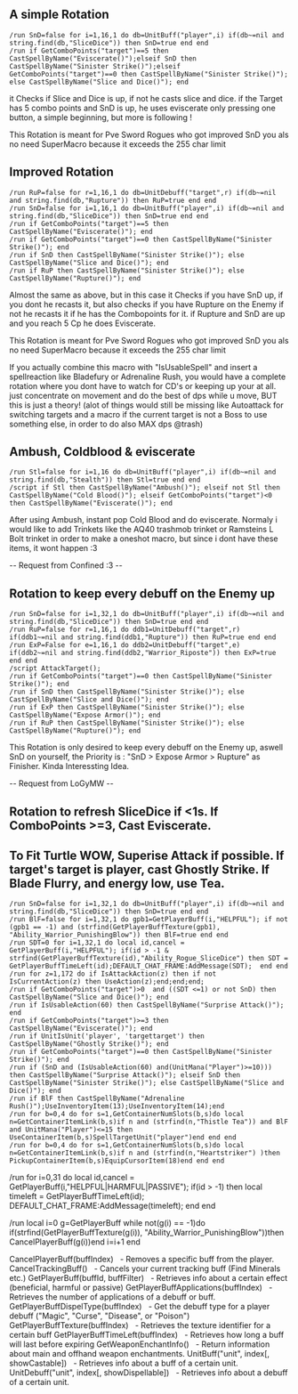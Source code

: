 ## A simple Rotation
```
/run SnD=false for i=1,16,1 do db=UnitBuff("player",i) if(db~=nil and string.find(db,"SliceDice")) then SnD=true end end
/run if GetComboPoints("target")==5 then CastSpellByName("Eviscerate()");elseif SnD then CastSpellByName("Sinister Strike()");elseif GetComboPoints("target")==0 then CastSpellByName("Sinister Strike()"); else CastSpellByName("Slice and Dice()"); end
```
it Checks if Slice and Dice is up, if not he casts slice and dice.
if the Target has 5 combo points and SnD is up, he uses eviscerate
only pressing one button, a simple beginning, but more is following !

This Rotation is meant for Pve Sword Rogues who got improved SnD
you als no need SuperMacro because it exceeds the 255 char limit


## Improved Rotation
```
/run RuP=false for r=1,16,1 do db=UnitDebuff("target",r) if(db~=nil and string.find(db,"Rupture")) then RuP=true end end
/run SnD=false for i=1,16,1 do db=UnitBuff("player",i) if(db~=nil and string.find(db,"SliceDice")) then SnD=true end end
/run if GetComboPoints("target")==5 then CastSpellByName("Eviscerate()"); end
/run if GetComboPoints("target")==0 then CastSpellByName("Sinister Strike()"); end
/run if SnD then CastSpellByName("Sinister Strike()"); else CastSpellByName("Slice and Dice()"); end
/run if RuP then CastSpellByName("Sinister Strike()"); else CastSpellByName("Rupture()"); end
```
Almost the same as above, but in this case it Checks if you have SnD up, if you dont he recasts it, but also checks if you have Rupture on the Enemy if not he recasts it if he has the Combopoints for it. if Rupture and SnD are up and you reach 5 Cp he does Eviscerate.

This Rotation is meant for Pve Sword Rogues who got improved SnD
you als no need SuperMacro because it exceeds the 255 char limit

If you actually combine this macro with "IsUsableSpell" and insert a spellreaction like Bladefury or Adrenaline Rush, you would have a complete rotation where you dont have to watch for CD's or keeping up your at all. just concentrate on movement and do the best of dps while u move, BUT this is just a theory! (alot of things would still be missing like Autoattack for switching targets and a macro if the current target is not a Boss to use something else, in order to do also MAX dps @trash)


## Ambush, Coldblood & eviscerate
```
/run Stl=false for i=1,16 do db=UnitBuff("player",i) if(db~=nil and string.find(db,"Stealth")) then Stl=true end end
/script if Stl then CastSpellByName("Ambush()"); elseif not Stl then CastSpellByName("Cold Blood()"); elseif GetComboPoints("target")<0 then CastSpellByName("Eviscerate()"); end
```
After using Ambush, instant pop Cold Blood and do eviscerate. Normaly i would like to add Trinkets like the AQ40 trashmob trinket or Ramsteins L Bolt trinket in order to make a oneshot macro, but since i dont have these items, it wont happen :3

-- Request from Confined :3 --


## Rotation to keep every debuff on the Enemy up
```
/run SnD=false for i=1,32,1 do db=UnitBuff("player",i) if(db~=nil and string.find(db,"SliceDice")) then SnD=true end end
/run RuP=false for r=1,16,1 do ddb1=UnitDebuff("target",r) if(ddb1~=nil and string.find(ddb1,"Rupture")) then RuP=true end end
/run ExP=False for e=1,16,1 do ddb2=UnitDebuff("target",e) if(ddb2~=nil and string.find(ddb2,"Warrior_Riposte")) then ExP=true end end
/script AttackTarget();
/run if GetComboPoints("target")==0 then CastSpellByName("Sinister Strike()"); end
/run if SnD then CastSpellByName("Sinister Strike()"); else CastSpellByName("Slice and Dice()"); end
/run if ExP then CastSpellByName("Sinister Strike()"); else CastSpellByName("Expose Armor()"); end
/run if RuP then CastSpellByName("Sinister Strike()"); else CastSpellByName("Rupture()"); end
```
This Rotation is only desired to keep every debuff on the Enemy up, aswell SnD on yourself, the Priority is : "SnD > Expose Armor > Rupture" as Finisher.
Kinda Interessting Idea.

-- Request from LoGyMW --


## Rotation to refresh SliceDice if <1s.  If ComboPoints >=3, Cast Eviscerate. 
## To Fit Turtle WOW, Superise Attack if possible. If target's target is player, cast Ghostly Strike. If Blade Flurry, and energy low, use Tea.

```
/run SnD=false for i=1,32,1 do db=UnitBuff("player",i) if(db~=nil and string.find(db,"SliceDice")) then SnD=true end end
/run BlF=false for i=1,32,1 do gpb1=GetPlayerBuff(i,"HELPFUL"); if not (gpb1 == -1) and (strfind(GetPlayerBuffTexture(gpb1), "Ability_Warrior_PunishingBlow")) then BlF=true end end
/run SDT=0 for i=1,32,1 do local id,cancel = GetPlayerBuff(i,"HELPFUL"); if(id > -1 & strfind(GetPlayerBuffTexture(id),"Ability_Rogue_SliceDice") then SDT = GetPlayerBuffTimeLeft(id);DEFAULT_CHAT_FRAME:AddMessage(SDT);  end end
/run for z=1,172 do if IsAttackAction(z) then if not IsCurrentAction(z) then UseAction(z);end;end;end;
/run if GetComboPoints("target")>0  and ((SDT <=1) or not SnD) then CastSpellByName("Slice and Dice()"); end
/run if IsUsableAction(60) then CastSpellByName("Surprise Attack()"); end
/run if GetComboPoints("target")>=3 then CastSpellByName("Eviscerate()"); end
/run if UnitIsUnit('player', 'targettarget') then CastSpellByName("Ghostly Strike()"); en﻿d
/run if GetComboPoints("target")==0 then CastSpellByName("Sinister Strike()"); end
/run if (SnD and (IsUsableAction(60) and(UnitMana("Player")>=10))) then CastSpellByName("Surprise Attack()"); elseif SnD then CastSpellByName("Sinister Strike()"); else CastSpellByName("Slice and Dice()"); end
/run if BlF then CastSpellByName("Adrenaline Rush()");UseInventoryItem(13);UseInventoryItem(14);end
/run for b=0,4 do for s=1,GetContainerNumSlots(b,s)do local n=GetContainerItemLink(b,s)if n and (strfind(n,"Thistle Tea")) and BlF and UnitMana("Player")<=15 then UseContainerItem(b,s)SpellTargetUnit("player")end end end
/run for b=0,4 do for s=1,GetContainerNumSlots(b,s)do local n=GetContainerItemLink(b,s)if n and (strfind(n,"Heartstriker") )then PickupContainerItem(b,s)EquipCursorItem(18)end end end
```
/run for i=0,31 do local id,cancel = GetPlayerBuff(i,"HELPFUL|HARMFUL|PASSIVE"); if(id > -1) then local timeleft = GetPlayerBuffTimeLeft(id); DEFAULT_CHAT_FRAME:AddMessage(timeleft); end end

/run local i=0 g=GetPlayerBuff while not(g(i) == -1)do if(strfind(GetPlayerBuffTexture(g(i)), "Ability_Warrior_PunishingBlow"))then CancelPlayerBuff(g(i))end i=i+1 end

CancelPlayerBuff(buffIndex)   - Removes a specific buff from the player.
CancelTrackingBuff()   - Cancels your current tracking buff (Find Minerals etc.)
GetPlayerBuff(buffId, buffFilter)   - Retrieves info about a certain effect (beneficial, harmful or passive)
GetPlayerBuffApplications(buffIndex)   - Retrieves the number of applications of a debuff or buff.
GetPlayerBuffDispelType(buffIndex)   - Get the debuff type for a player debuff ("Magic", "Curse", "Disease", or "Poison")
GetPlayerBuffTexture(buffIndex)   - Retrieves the texture identifier for a certain buff
GetPlayerBuffTimeLeft(buffIndex)   - Retrieves how long a buff will last before expiring
GetWeaponEnchantInfo()   - Return information about main and offhand weapon enchantments.
UnitBuff("unit", index[, showCastable])   - Retrieves info about a buff of a certain unit.
UnitDebuff("unit", index[, showDispellable])   - Retrieves info about a debuff of a certain unit.
